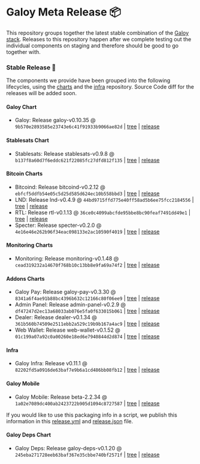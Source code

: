 # Galoy Meta Release 📦

This repository groups together the latest stable combination of the [Galoy stack](https://github.com/GaloyMoney/awesome-galoy#tech-components). 
Releases to this repository happen after we complete testing out the individual components on staging and therefore should be good to go together with.

### Stable Release 🎉

The components we provide have been grouped into the following lifecycles, using the [charts](https://github.com/GaloyMoney/charts) and the [infra](https://github.com/GaloyMoney/galoy-infra) repository. 
Source Code diff for the releases will be added soon.

#### Galoy Chart
- Galoy: Release galoy-v0.10.35 @ `9b570e2893585e23743e6c41f91933b9066ae82d` | [tree](https://github.com/GaloyMoney/charts/tree/9b570e2893585e23743e6c41f91933b9066ae82d/charts/galoy) | [release](https://github.com/GaloyMoney/charts/releases/tag/galoy-v0.10.35)

#### Stablesats Chart
- Stablesats: Release stablesats-v0.9.8 @ `b137f8a60d7f6eddc621f22085fc27dfd812f135` | [tree](https://github.com/GaloyMoney/charts/tree/b137f8a60d7f6eddc621f22085fc27dfd812f135/charts/stablesats) | [release](https://github.com/GaloyMoney/charts/releases/tag/stablesats-v0.9.8)

#### Bitcoin Charts
- Bitcoind: Release bitcoind-v0.2.12 @ `ebfcf5ddfb54e05c5d25d585d624ec10b558bbd3` | [tree](https://github.com/GaloyMoney/charts/tree/ebfcf5ddfb54e05c5d25d585d624ec10b558bbd3/charts/bitcoind) | [release](https://github.com/GaloyMoney/charts/releases/tag/bitcoind-v0.2.12)
- LND: Release lnd-v0.4.9 @ `44bd9715ffd775e40ff58ad5b6ee75fcc2184556` | [tree](https://github.com/GaloyMoney/charts/tree/44bd9715ffd775e40ff58ad5b6ee75fcc2184556/charts/lnd) | [release](https://github.com/GaloyMoney/charts/releases/tag/lnd-v0.4.9)
- RTL: Release rtl-v0.1.13 @ `36ce0c4099abcfde95bbe8bc90feaf7491dd49e1` | [tree](https://github.com/GaloyMoney/charts/tree/36ce0c4099abcfde95bbe8bc90feaf7491dd49e1/charts/rtl) | [release](https://github.com/GaloyMoney/charts/releases/tag/rtl-v0.1.13)
- Specter: Release specter-v0.2.0 @ `4e16e46e262b96f34eac098133e2ac10590f4019` | [tree](https://github.com/GaloyMoney/charts/tree/4e16e46e262b96f34eac098133e2ac10590f4019/charts/specter) | [release](https://github.com/GaloyMoney/charts/releases/tag/specter-v0.2.0)

#### Monitoring Charts
- Monitoring: Release monitoring-v0.1.48 @ `cead319232a14670f768b10c13bb8e9fa69a74f2` | [tree](https://github.com/GaloyMoney/charts/tree/cead319232a14670f768b10c13bb8e9fa69a74f2/charts/monitoring) | [release](https://github.com/GaloyMoney/charts/releases/tag/monitoring-v0.1.48)

#### Addons Charts
- Galoy Pay: Release galoy-pay-v0.3.30 @ `8341a6f4ae91b88bc4396b632c12166c80f06ee9` | [tree](https://github.com/GaloyMoney/charts/tree/8341a6f4ae91b88bc4396b632c12166c80f06ee9/charts/galoy-pay) | [release](https://github.com/GaloyMoney/charts/releases/tag/galoy-pay-v0.3.30)
- Admin Panel: Release admin-panel-v0.2.9 @ `df47247d2ec13a68033ab076e5fa0f633015b061` | [tree](https://github.com/GaloyMoney/charts/tree/df47247d2ec13a68033ab076e5fa0f633015b061/charts/admin-panel) | [release](https://github.com/GaloyMoney/charts/releases/tag/admin-panel-v0.2.9)
- Dealer: Release dealer-v0.1.34 @ `361b560b74509e2511ebb2a529c19b9b167a4ac9` | [tree](https://github.com/GaloyMoney/charts/tree/361b560b74509e2511ebb2a529c19b9b167a4ac9/charts/dealer) | [release](https://github.com/GaloyMoney/charts/releases/tag/dealer-v0.1.34)
- Web Wallet: Release web-wallet-v0.1.52 @ `01c199a07a92c0a00260e18ed6e7940844d2d874` | [tree](https://github.com/GaloyMoney/charts/tree/01c199a07a92c0a00260e18ed6e7940844d2d874/charts/web-wallet) | [release](https://github.com/GaloyMoney/charts/releases/tag/web-wallet-v0.1.52)

#### Infra

- Galoy Infra: Release v0.11.1 @ `82202fd5a0916de63baf7e9b6a1cd486bb08fb12` | [tree](https://github.com/GaloyMoney/galoy-infra/tree/82202fd5a0916de63baf7e9b6a1cd486bb08fb12) | [release](https://github.com/GaloyMoney/galoy-infra/releases/tag/v0.11.1)

#### Galoy Mobile

- Galoy Mobile: Release beta-2.2.34 @ `1a02e7089dc400ab2423722b905d1094c8727587` | [tree](https://github.com/GaloyMoney/galoy-mobile/tree/1a02e7089dc400ab2423722b905d1094c8727587) | [release](https://github.com/GaloyMoney/galoy-mobile/releases/tag/beta-2.2.34)

If you would like to use this packaging info in a script, we publish this information in this [release.yml](./release.yml) and [release.json](./release.json) file.

#### Galoy Deps Chart
- Galoy Deps: Release galoy-deps-v0.1.20 @ `245eba271728eeb63baf367e35cbbe740bf2571f` | [tree](https://github.com/GaloyMoney/charts/tree/245eba271728eeb63baf367e35cbbe740bf2571f/charts/galoy-deps) | [release](https://github.com/GaloyMoney/charts/releases/tag/galoy-deps-v0.1.20)
